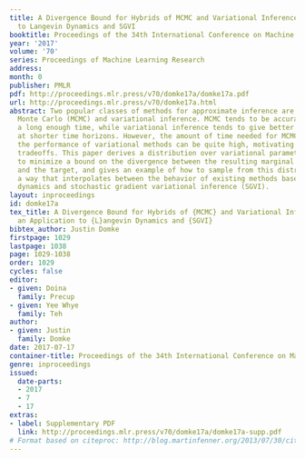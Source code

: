 ```yaml
---
title: A Divergence Bound for Hybrids of MCMC and Variational Inference and an Application
  to Langevin Dynamics and SGVI
booktitle: Proceedings of the 34th International Conference on Machine Learning
year: '2017'
volume: '70'
series: Proceedings of Machine Learning Research
address: 
month: 0
publisher: PMLR
pdf: http://proceedings.mlr.press/v70/domke17a/domke17a.pdf
url: http://proceedings.mlr.press/v70/domke17a.html
abstract: Two popular classes of methods for approximate inference are Markov chain
  Monte Carlo (MCMC) and variational inference. MCMC tends to be accurate if run for
  a long enough time, while variational inference tends to give better approximations
  at shorter time horizons. However, the amount of time needed for MCMC to exceed
  the performance of variational methods can be quite high, motivating more fine-grained
  tradeoffs. This paper derives a distribution over variational parameters, designed
  to minimize a bound on the divergence between the resulting marginal distribution
  and the target, and gives an example of how to sample from this distribution in
  a way that interpolates between the behavior of existing methods based on Langevin
  dynamics and stochastic gradient variational inference (SGVI).
layout: inproceedings
id: domke17a
tex_title: A Divergence Bound for Hybrids of {MCMC} and Variational Inference and
  an Application to {L}angevin Dynamics and {SGVI}
bibtex_author: Justin Domke
firstpage: 1029
lastpage: 1038
page: 1029-1038
order: 1029
cycles: false
editor:
- given: Doina
  family: Precup
- given: Yee Whye
  family: Teh
author:
- given: Justin
  family: Domke
date: 2017-07-17
container-title: Proceedings of the 34th International Conference on Machine Learning
genre: inproceedings
issued:
  date-parts:
  - 2017
  - 7
  - 17
extras:
- label: Supplementary PDF
  link: http://proceedings.mlr.press/v70/domke17a/domke17a-supp.pdf
# Format based on citeproc: http://blog.martinfenner.org/2013/07/30/citeproc-yaml-for-bibliographies/
---
```

